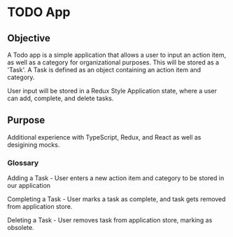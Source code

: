 # TODO App

## Objective

A Todo app is a simple application that allows a user to input an action item, as well as a category for organizational purposes. This will be stored as a 'Task'. A Task is defined as an object containing an action item and category.

User input will be stored in a Redux Style Application state, where a user can add, complete, and delete tasks.

## Purpose
Additional experience with TypeScript, Redux, and React as well as desigining mocks.

### Glossary
Adding a Task - User enters a new action item and category to be stored in our application

Completing a Task - User marks a task as complete, and task gets removed from application store.

Deleting a Task - User removes task from application store, marking as obsolete.

